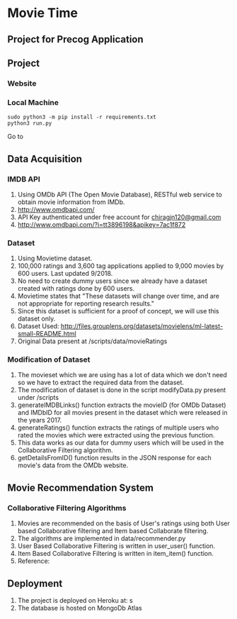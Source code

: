 # Movie Time
## Project for Precog Application

## Project

### Website
[](https://movietimebot.herokuapp.com/)

### Local Machine
```
sudo python3 -m pip install -r requirements.txt
python3 run.py
```
Go to [](http://localhost:5000/)

## Data Acquisition

### IMDB API
1. Using OMDb API (The Open Movie Database), RESTful web service to
obtain movie information from IMDb.
2. http://www.omdbapi.com/
3. API Key authenticated under free account for chiragjn120@gmail.com
4. http://www.omdbapi.com/?i=tt3896198&apikey=7ac1f872

### Dataset
1. Using Movietime dataset.
2. 100,000 ratings and 3,600 tag applications applied to 9,000 movies by 600 users. Last updated 9/2018.
3. No need to create dummy users since we already have a dataset created with ratings done by 600 users.
4. Movietime states that "These datasets will change over time, and are not appropriate for reporting research results."
5. Since this dataset is sufficient for a proof of concept, we will use this dataset only.
6. Dataset Used: http://files.grouplens.org/datasets/movielens/ml-latest-small-README.html
7. Original Data present at /scripts/data/movieRatings

### Modification of Dataset
1. The movieset which we are using has a lot of data which we don't need so we have to extract the required data from the dataset.
2. The modification of dataset is done in the script modifyData.py present under /scripts
3. generateIMDBLinks() function extracts the movieID (for OMDb Dataset) and IMDbID for all movies present in the dataset which were released in the years 2017.
4. generateRatings() function extracts the ratings of multiple users who rated the movies which were extracted using the previous function.
5. This data works as our data for dummy users which will be used in the Collaborative Filtering algorithm.
6. getDetailsFromID() function results in the JSON response for each movie's data from the OMDb website.

## Movie Recommendation System

### Collaborative Filtering Algorithms
1. Movies are recommended on the basis of User's ratings using both User based Collaborative filtering and Item based Collaborate filtering.
2. The algorithms are implemented in data/recommender.py
3. User Based Collaborative Filtering is written in user_user() function.
4. Item Based Collaborative Filtering is written in item_item() function.
5. Reference: [](https://towardsdatascience.com/various-implementations-of-collaborative-filtering-100385c6dfe0)

## Deployment
1. The project is deployed on Heroku at: [](https://movietimebot.herokuapp.com/)s
2. The database is hosted on MongoDb Atlas